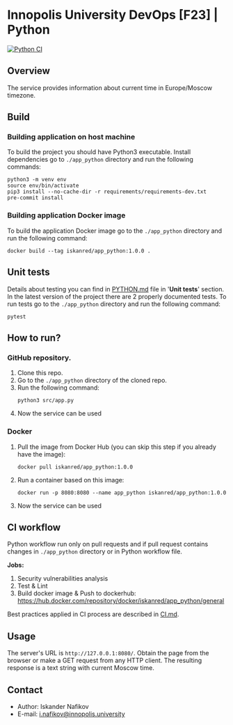 # Innopolis University DevOps [F23] | Python
[![Python CI](https://github.com/i-nafikov/iu-devops-course/actions/workflows/CI-python.yml/badge.svg?branch=lab3&event=pull_request)](https://github.com/i-nafikov/iu-devops-course/actions/workflows/CI-python.yml)

## Overview
The service provides information about current time in Europe/Moscow timezone.

## Build
### Building application on host machine
To build the project you should have Python3 executable.
Install dependencies go to `./app_python` directory and run the following commands:
```shell
python3 -m venv env
source env/bin/activate
pip3 install --no-cache-dir -r requirements/requirements-dev.txt
pre-commit install
```
### Building application Docker image
To build the application Docker image go to the `./app_python` directory and run the following command:
```shell
docker build --tag iskanred/app_python:1.0.0 .
```

## Unit tests
Details about testing you can find in [PYTHON.md](PYTHON.md) file in '**Unit tests**' section.
In the latest version of the project there are 2 properly documented tests.
To run tests go to the `./app_python` directory and run the following command:
```shell
pytest
```

## How to run?
### GitHub repository.
1. Clone this repo.
2. Go to the `./app_python` directory of the cloned repo.
3. Run the following command:
    ```shell
    python3 src/app.py
    ```
4. Now the service can be used
### Docker
1. Pull the image from Docker Hub (you can skip this step if you already have the image):
    ```shell
    docker pull iskanred/app_python:1.0.0
    ```
2. Run a container based on this image:
    ```shell
    docker run -p 8080:8080 --name app_python iskanred/app_python:1.0.0
    ```
3. Now the service can be used

## CI workflow
Python workflow run only on pull requests and
if pull request contains changes in `./app_python` directory or in Python workflow file.

**Jobs:**
1. Security vulnerabilities analysis
2. Test & Lint
3. Build docker image & Push to dockerhub: https://hub.docker.com/repository/docker/iskanred/app_python/general

Best practices applied in CI process are described in [CI.md](CI.md).

## Usage
The server's URL is `http://127.0.0.1:8080/`.
Obtain the page from the browser or make a GET request from any HTTP client.
The resulting response is a text string with current Moscow time.

## Contact
* Author: Iskander Nafikov
* E-mail: i.nafikov@innopolis.university
